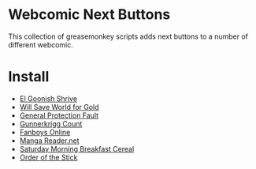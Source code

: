# Webcomic Next Buttons

This collection of greasemonkey scripts adds next buttons to a number of
different webcomic.

# Install
* [El Goonish Shrive](out/egsnext.user.js)
* [Will Save World for Gold](out/wswfgnext.user.js)
* [General Protection Fault](out/gpfnext.user.js)
* [Gunnerkrigg Count](out/gknext.user.js)
* [Fanboys Online](out/fbonext.user.js)
* [Manga Reader.net](out/mrnnext.user.js)
* [Saturday Morning Breakfast Cereal](out/smbcnext.user.js)
* [Order of the Stick](out/ootsnext.user.js)

